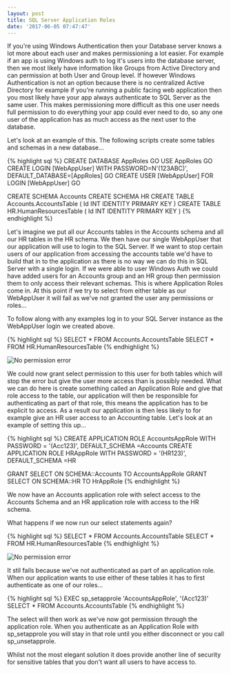 ```yaml
---
layout: post
title: SQL Server Application Roles
date: '2017-06-05 07:47:47'
---
```

If you're using Windows Authentication then your Database server knows a lot more about each user and makes permissioning a lot easier. For example if an app is using Windows auth to log it's users into the database server, then we most likely have information like Groups from Active Directory and can permission at both User and Group level. If however Windows Authentication is not an option because there is no centralized Active Directory for example if you're running a public facing web application then you most likely have your app always authenticate to SQL Server as the same user. This makes permissioning more difficult as this one user needs full permission to do everything your app could ever need to do, so any one user of the application has as much access as the next user to the database.

Let's look at an example of this. The following scripts create some tables and schemas in a new database...

{% highlight sql %}
CREATE DATABASE AppRoles
GO
USE AppRoles
GO
CREATE LOGIN [WebAppUser] WITH PASSWORD=N'(123ABC)', DEFAULT_DATABASE=[AppRoles]
GO
CREATE USER [WebAppUser] FOR LOGIN [WebAppUser]
GO

CREATE SCHEMA Accounts
CREATE SCHEMA HR
CREATE TABLE Accounts.AccountsTable 
(
    Id INT IDENTITY PRIMARY KEY
)
CREATE TABLE HR.HumanResourcesTable
(
    Id INT IDENTITY PRIMARY KEY
)
{% endhighlight %}

Let's imagine we put all our Accounts tables in the Accounts schema and all our HR tables in the HR schema. We then have our single WebAppUser that our application will use to login to the SQL Server. If we want to stop certain users of our application from accessing the accounts table we'd have to build that in to the application as there is no way we can do this in SQL Server with a single login. If we were able to user Windows Auth we could have added users for an Accounts group and an HR group then permission them to only access their relevant schemas. This is where Application Roles come in. At this point if we try to select from either table as our WebAppUser it will fail as we've not granted the user any permissions or roles...

To follow along with any examples log in to your SQL Server instance as the WebAppUser login we created above.

{% highlight sql %}
SELECT * FROM Accounts.AccountsTable
SELECT * FROM HR.HumanResourcesTable
{% endhighlight %}

![No permission error]({{site.url}}/content/images/2017-application-roles/no-permission.JPG)

We could now grant select permission to this user for both tables which will stop the error but give the user more access than is possibly needed. What we can do here is create something called an Application Role and give that role access to the table, our application will then be responsible for authenticating as part of that role, this means the application has to be explicit to access. As a result our application is then less likely to for example give an HR user access to an Accounting table. Let's look at an example of setting this up...

{% highlight sql %}
CREATE APPLICATION ROLE AccountsAppRole WITH PASSWORD = '(Acc123)', DEFAULT_SCHEMA =Accounts
CREATE APPLICATION ROLE HRAppRole WITH PASSWORD = '(HR123)', DEFAULT_SCHEMA =HR

GRANT SELECT ON SCHEMA::Accounts TO AccountsAppRole
GRANT SELECT ON SCHEMA::HR TO HrAppRole
{% endhighlight %}

We now have an Accounts application role with select access to the Accounts Schema and an HR application role with access to the HR schema.

What happens if we now run our select statements again?

{% highlight sql %}
SELECT * FROM Accounts.AccountsTable
SELECT * FROM HR.HumanResourcesTable
{% endhighlight %}

![No permission error]({{site.url}}/content/images/2017-application-roles/no-permission.JPG)

It stil fails because we've not authenticated as part of an application role. When our application wants to use either of these tables it has to first authenticate as one of our roles...

{% highlight sql %}
EXEC sp_setapprole 'AccountsAppRole', '(Acc123)'
SELECT * FROM Accounts.AccountsTable
{% endhighlight  %}

The select will then work as we've now got permission through the application role. When you authenticate as an Application Role with sp_setapprole you will stay in that role until you either disconnect or you call sp_unsetapprole. 

Whilst not the most elegant solution it does provide another line of security for sensitive tables that you don't want all users to have access to. 